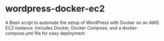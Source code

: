 # wordpress-docker-ec2
A Bash script to automate the setup of WordPress with Docker on an AWS EC2 instance. Includes Docker, Docker Compose, and a docker-compose.yml file for easy deployment.
